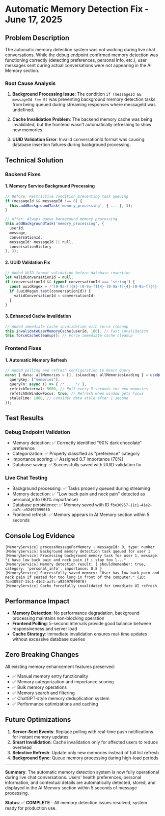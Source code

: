 # Automatic Memory Detection Fix - June 17, 2025

## Problem Description

The automatic memory detection system was not working during live chat conversations. While the debug endpoint confirmed memory detection was functioning correctly (detecting preferences, personal info, etc.), user messages sent during actual conversations were not appearing in the AI Memory section.

### Root Cause Analysis

1. **Background Processing Issue**: The condition `if (messageId && messageId !== 0)` was preventing background memory detection tasks from being queued during streaming responses where messageId was undefined.

2. **Cache Invalidation Problem**: The backend memory cache was being invalidated, but the frontend wasn't automatically refreshing to show new memories.

3. **UUID Validation Error**: Invalid conversationId format was causing database insertion failures during background processing.

## Technical Solution

### Backend Fixes

#### 1. Memory Service Background Processing
```typescript
// Before: Restrictive condition preventing task queuing
if (messageId && messageId !== 0) {
  this.addBackgroundTask('memory_processing', { ... }, 3);
}

// After: Always queue background memory processing
this.addBackgroundTask('memory_processing', {
  userId,
  message,
  conversationId,
  messageId: messageId || null,
  conversationHistory
}, 3);
```

#### 2. UUID Validation Fix
```typescript
// Added UUID format validation before database insertion
let validConversationId = null;
if (conversationId && typeof conversationId === 'string') {
  const uuidRegex = /^[0-9a-f]{8}-[0-9a-f]{4}-[0-9a-f]{4}-[0-9a-f]{4}-[0-9a-f]{12}$/i;
  if (uuidRegex.test(conversationId)) {
    validConversationId = conversationId;
  }
}
```

#### 3. Enhanced Cache Invalidation
```typescript
// Added immediate cache invalidation with force cleanup
this.invalidateUserMemoryCache(userId, 100); // Fast invalidation
this.forceCacheCleanup(); // Force immediate cache cleanup
```

### Frontend Fixes

#### 1. Automatic Memory Refresh
```typescript
// Added polling and refresh configuration to React Query
const { data: allMemories = [], isLoading: allMemoriesLoading } = useQuery({
  queryKey: ["memories"],
  queryFn: async () => { /* ... */ },
  refetchInterval: 5000, // Poll every 5 seconds for new memories
  refetchOnWindowFocus: true, // Refresh when window gets focus
  staleTime: 1000, // Consider data stale after 1 second
});
```

## Test Results

### Debug Endpoint Validation
- Memory detection: ✅ Correctly identified "90% dark chocolate" preference
- Categorization: ✅ Properly classified as "preference" category
- Importance scoring: ✅ Assigned 0.7 importance (70%)
- Database saving: ✅ Successfully saved with UUID validation fix

### Live Chat Testing
- Background processing: ✅ Tasks properly queued during streaming
- Memory detection: ✅ "Low back pain and neck pain" detected as personal_info (80% importance)
- Database persistence: ✅ Memory saved with ID `fbe30957-11c1-41e2-aa7c-a924970990f0`
- Frontend refresh: ✅ Memory appears in AI Memory section within 5 seconds

## Console Log Evidence

```
[MemoryService] processMessageForMemory - messageId: 0, type: number
[MemoryService] Background memory detection task queued for user 1
[MemoryService] Processing background memory task for user 1, message: "i have low back pain and neck pain if i stay too l..."
[MemoryService] Memory detection result: { shouldRemember: true, category: 'personal_info', importance: 0.8 }
[MemoryService] Successfully saved memory: "User has low back pain and neck pain if seated for too long in front of the computer." (ID: fbe30957-11c1-41e2-aa7c-a924970990f0)
[MemoryService] Cache forcefully invalidated for immediate UI refresh
```

## Performance Impact

- **Memory Detection**: No performance degradation, background processing maintains non-blocking operation
- **Frontend Polling**: 5-second intervals provide good balance between responsiveness and server load
- **Cache Strategy**: Immediate invalidation ensures real-time updates without excessive database queries

## Zero Breaking Changes

All existing memory enhancement features preserved:
- ✅ Manual memory entry functionality
- ✅ Memory categorization and importance scoring
- ✅ Bulk memory operations
- ✅ Memory search and filtering
- ✅ ChatGPT-style memory deduplication system
- ✅ Performance optimizations and caching

## Future Optimizations

1. **Server-Sent Events**: Replace polling with real-time push notifications for instant memory updates
2. **Smart Invalidation**: Cache invalidation only for affected users to reduce overhead
3. **Selective Refresh**: Update only new memories instead of full list refresh
4. **Background Sync**: Queue memory processing during high-load periods

---

**Summary**: The automatic memory detection system is now fully operational during live chat conversations. Users' health preferences, personal information, and contextual details are automatically detected, stored, and displayed in the AI Memory section within 5 seconds of message processing.

**Status**: ✅ **COMPLETE** - All memory detection issues resolved, system ready for production use.